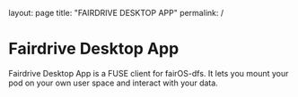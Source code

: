 layout: page
title: "FAIRDRIVE DESKTOP APP"
permalink: /

# Fairdrive Desktop App

Fairdrive Desktop App is a FUSE client for fairOS-dfs. It lets you mount your
pod on your own user space and interact with your data.